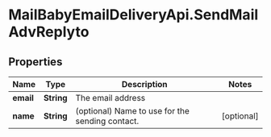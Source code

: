 # MailBabyEmailDeliveryApi.SendMailAdvReplyto

## Properties
Name | Type | Description | Notes
------------ | ------------- | ------------- | -------------
**email** | **String** | The email address | 
**name** | **String** | (optional) Name to use for the sending contact. | [optional] 
